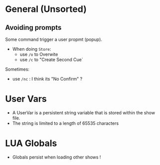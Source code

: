 # General (Unsorted)

## Avoiding prompts

Some command trigger a user propmt (popup).

- When doing `Store`:
  - use `/o` to Overwite
  - use `/c` to "Create Second Cue`


Sometimes:
- use `/nc` : I think its "No Confirm" ?


# User Vars

- A UserVar is a persistent string variable that is stored within the show file.
- The string is limited to a length of 65535 characters

# LUA Globals

- Globals persist when loading other shows ! 